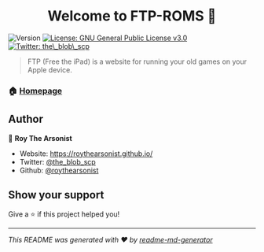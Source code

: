 <h1 align="center">Welcome to FTP-ROMS 👋</h1>
<p>
  <img alt="Version" src="https://img.shields.io/badge/version-v2023.1.20-blue.svg?cacheSeconds=2592000" />
  <a href="#" target="_blank">
    <img alt="License: GNU General Public License v3.0" src="https://img.shields.io/badge/License-GNU General Public License v3.0-yellow.svg" />
  </a>
  <a href="https://twitter.com/the\_blob\_scp" target="_blank">
    <img alt="Twitter: the\_blob\_scp" src="https://img.shields.io/twitter/follow/the\_blob\_scp.svg?style=social" />
  </a>
</p>

> FTP (Free the iPad) is a website for running your old games on your Apple device.

### 🏠 [Homepage](https://roythearsonist.github.io/FTP-ROMS/)

## Author

👤 **Roy The Arsonist**

* Website: https://roythearsonist.github.io/
* Twitter: [@the\_blob\_scp](https://twitter.com/the\_blob\_scp)
* Github: [@roythearsonist](https://github.com/roythearsonist)

## Show your support

Give a ⭐️ if this project helped you!

***
_This README was generated with ❤️ by [readme-md-generator](https://github.com/kefranabg/readme-md-generator)_